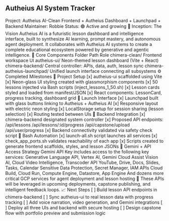 ## Autheius AI System Tracker ##

Project: Autheius AI-Clean Frontend + Autheius Dashboard + Launchpad + Backend Maintainer: Robbie Status: 🟢 Active and growing
📜 Inception: The Vision
Autheius AI is a futuristic lesson dashboard and intelligence interface, built to synthesize AI learning, prompt mastery, and autonomous agent deployment. It collaborates with Autheius AI systems to create a complete educational ecosystem powered by generative and agentic intelligence.
🧬 Core Components
Folder Path Role
chimera-clean/ Frontend workspace UI
autheius-ui/ Neon-themed lesson dashboard (Vite + React)
chimera-backend/ Central controller: APIs, data, auth, lesson sync
chimera-autheius-launchpad/ Unified launch interface connecting all subsystems
⚙️ Completed Milestones
🔹 Project Setup
[x] autheius-ui scaffolded using Vite
[x] Neon-glass UI styling created with glassmorphism components
[x] 50 lessons injected via Bash scripts (inject_lessons_1_50.sh)
[x] Lesson cards styled and loaded from manifest/JSON
[x] React components: LessonCard, progress tracking, dashboard grid
🔹 Launch Interface
[x] Launchpad built with glass buttons linking to Autheius + Autheius AI
[x] Responsive layout with electric neon styling
[x] LocalStorage setup for session sharing (lesson selection)
[x] Routing tested between UIs
🔹 Backend Integration
[x] chimera-backend designated system controller
[x] Proposed API endpoints:
/api/lessons
/api/lessons/:id/progress
/api/capstone/upload
/api/user/progress
[x] Backend connectivity validated via safety check script
🔹 Bash Automation
[x] launch-all.sh script launches all services
[x] check_app_ports.sh validates reachability of each app
[x] Scripts created to generate frontend scaffolds, styles, and lesson JSONs
🧠 Gemini + API Access Strategy
Gemini API Key includes access to the following key services:
Generative Language API, Vertex AI, Gemini Cloud Assist
Vision AI, Cloud Video Intelligence, Transcoder API
YouTube, Drive, Docs, Slides, Tasks, Calendar
Sensitive Data Protection, Secret Manager, IAM APIs
Cloud Build, Cloud Run, Compute Engine, Datastore, App Engine
And dozens more critical GCP services for agent deployment and lesson hosting
🎯 These APIs will be leveraged in upcoming deployments, capstone publishing, and intelligent feedback loops.
📈 Next Steps
[ ] Build lesson API endpoints in chimera-backend
[ ] Sync autheius-ui to real lesson data with progress tracking
[ ] Add voice narration, video generation, and Gemini integrations
[ ] Deploy all three UIs and backend with secure hosting
[ ] Design capstone flow with portfolio preview and submission logic
